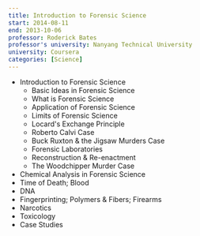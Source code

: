 ```yaml
---
title: Introduction to Forensic Science
start: 2014-08-11
end: 2013-10-06
professor: Roderick Bates
professor's university: Nanyang Technical University
university: Coursera
categories: [Science]
---
```

- Introduction to Forensic Science
  - Basic Ideas in Forensic Science
  - What is Forensic Science
  - Application of Forensic Science
  - Limits of Forensic Science
  - Locard's Exchange Principle
  - Roberto Calvi Case
  - Buck Ruxton & the Jigsaw Murders Case
  - Forensic Laboratories
  - Reconstruction & Re-enactment
  - The Woodchipper Murder Case
- Chemical Analysis in Forensic Science
- Time of Death; Blood
- DNA
- Fingerprinting; Polymers & Fibers; Firearms
- Narcotics
- Toxicology
- Case Studies
